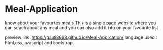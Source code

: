 # Meal-Application
know about your favourites meals This is a single page website where you can seach about any meal and you can also add it into on your favourite list

preview link :https://gauti8668.github.io/Meal-Application/ language used : html,css,javascript and bootstrap.
